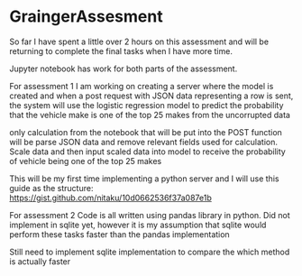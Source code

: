# GraingerAssesment

So far I have spent a little over 2 hours on this assessment and will be returning to complete the final tasks when I have more time.

Jupyter notebook has work for both parts of the assessment. 

For assessment 1 I am working on creating a server where the model is created and when a post request with JSON data representing a row is sent, the system will use the logistic regression model to predict the probability that the vehicle make is one of the top 25 makes from the uncorrupted data

only calculation from the notebook that will be put into the POST function will be parse JSON data and remove relevant fields used for calculation. Scale data and then input scaled data into model to receive the probability of vehicle being one of the top 25 makes

This will be my first time implementing a python server and I will use this guide as the structure:
https://gist.github.com/nitaku/10d0662536f37a087e1b

For assessment 2
Code is all written using pandas library in python. Did not implement in sqlite yet, however it is my assumption that sqlite would perform these tasks faster than the pandas implementation

Still need to implement sqlite implementation to compare the which method is actually faster
